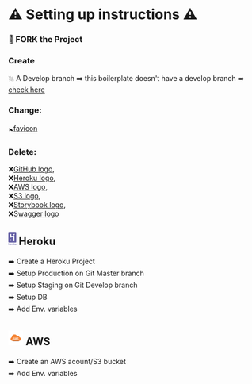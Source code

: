 # ⚠ Setting up instructions ⚠

### 🐣 FORK the Project

### Create 
💥 A Develop branch ➡️ this boilerplate doesn't have a develop branch ➡️ [check here](https://github.com/HackYourFuture-CPH/boilerplate-for-fp/branches)

### Change:
🚼[favicon](https://github.com/HackYourFuture-CPH/boilerplate-for-fp/blob/master/public/favicon.ico)

### Delete: 
❌[GitHub logo](https://github.com/HackYourFuture-CPH/boilerplate-for-fp/blob/master/git-logo.png),   
❌[Heroku logo](https://github.com/HackYourFuture-CPH/boilerplate-for-fp/blob/master/heroku-logo.svg),     
❌[AWS logo](https://github.com/HackYourFuture-CPH/boilerplate-for-fp/blob/master/aws.svg),    
❌[S3 logo](https://github.com/HackYourFuture-CPH/boilerplate-for-fp/blob/master/s3.png),    
❌[Storybook logo](https://github.com/HackYourFuture-CPH/boilerplate-for-fp/blob/master/storybook.svg),     
❌[Swagger logo](https://github.com/HackYourFuture-CPH/boilerplate-for-fp/blob/master/swagger-logo.png)    


## <img width=16px height=25px src="/heroku-logo.svg"  alt="Heroku logo"></a> Heroku

➡️ Create a Heroku Project  
➡️ Setup Production on Git Master branch  
➡️ Setup Staging on Git Develop branch   
➡️ Setup DB   
➡️ Add Env. variables   


##  <img width=30px height=30x src="/aws.svg" alt="AWS logo"></a> AWS
➡️ Create an AWS acount/S3 bucket  
➡️ Add Env. variables

